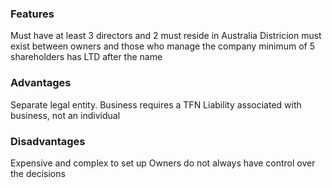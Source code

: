 

### Features
Must have at least 3 directors and 2 must reside in Australia
Districion must exist between owners and those who manage the company
minimum of 5 shareholders
has LTD after the name


### Advantages
Separate legal entity. 
Business requires a TFN
Liability associated with business, not an individual



### Disadvantages
Expensive and complex to set up
Owners do not always have control over the decisions